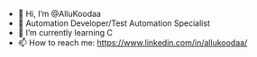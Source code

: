 - 👋 Hi, I’m @AlluKoodaa
- 👀 Automation Developer/Test Automation Specialist
- 🌱 I’m currently learning C
- 📫 How to reach me: https://www.linkedin.com/in/allukoodaa/

<!---
AlluKoodaa/AlluKoodaa is a ✨ special ✨ repository because its `README.md` (this file) appears on your GitHub profile.
You can click the Preview link to take a look at your changes.
--->
